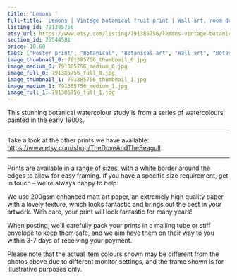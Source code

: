```yaml
---
title: 'Lemons '
full-title: 'Lemons | Vintage botanical fruit print | Wall art, room decor, vintage print, watercolour'
listing_id: 791385756
etsy_url: https://www.etsy.com/listing/791385756/lemons-vintage-botanical-fruit-print?utm_source=site&utm_medium=api&utm_campaign=api
section_id: 25544581
price: 10.60
tags: ["Poster print", "Botanical", "Botanical art", "Wall art", "Botanical poster", "Photograph", "Vintage", "Plant", "Watercolour", "Fruit", "High quality print", "Citrus", "Lemon"]
image_thumbnail_0: 791385756_thumbnail_0.jpg
image_medium_0: 791385756_medium_0.jpg
image_full_0: 791385756_full_0.jpg
image_thumbnail_1: 791385756_thumbnail_1.jpg
image_medium_1: 791385756_medium_1.jpg
image_full_1: 791385756_full_1.jpg
---
```

This stunning botanical watercolour study is from a series of watercolours painted in the early 1900s.

---

Take a look at the other prints we have available:
https://www.etsy.com/shop/TheDoveAndTheSeagull

----

Prints are available in a range of sizes, with a white border around the edges to allow for easy framing. If you have a specific size requirement, get in touch – we&#39;re always happy to help.

We use 200gsm enhanced matt art paper, an extremely high quality paper with a lovely texture, which looks fantastic and brings out the best in your artwork. With care, your print will look fantastic for many years!

When posting, we&#39;ll carefully pack your prints in a mailing tube or stiff envelope to keep them safe, and we aim have them on their way to you within 3-7 days of receiving your payment.

Please note that the actual item colours shown may be different from the photos above due to different monitor settings, and the frame shown is for illustrative purposes only.
